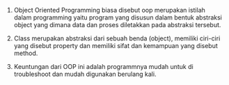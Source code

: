 1. Object Oriented Programming biasa disebut oop merupakan istilah dalam programming yaitu program yang disusun dalam bentuk abstraksi object yang dimana data dan proses diletakkan pada abstraksi tersebut.

2. Class merupakan abstraksi dari sebuah benda (object), memiliki ciri-ciri yang disebut property dan memiliki sifat dan kemampuan yang disebut method.

3. Keuntungan dari OOP ini adalah programmnya mudah untuk di troubleshoot dan mudah digunakan berulang kali.